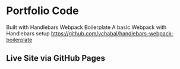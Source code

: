 # Portfolio Code
Built with Handlebars Webpack Boilerplate
A basic Webpack with Handlebars setup
https://github.com/vchabal/handlebars-webpack-boilerplate

## Live Site via GitHub Pages
